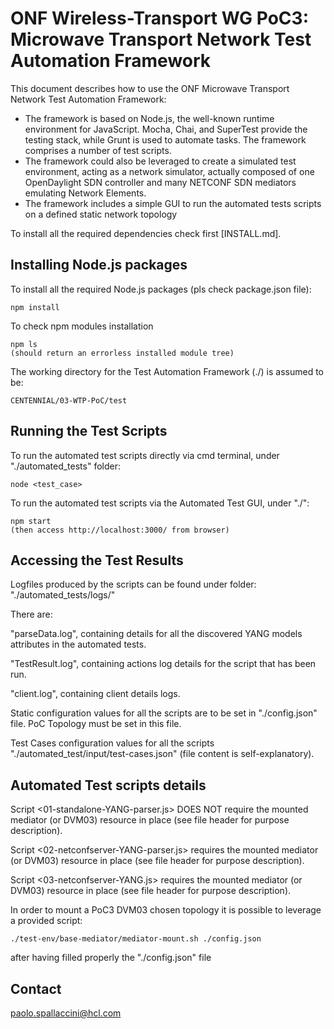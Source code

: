 ONF Wireless-Transport WG PoC3: Microwave Transport Network Test Automation Framework
==============================================

This document describes how to use the ONF Microwave Transport Network Test
Automation Framework:
  - The framework is based on Node.js, the well-known runtime environment for
    JavaScript. Mocha, Chai, and SuperTest provide the testing stack, while
    Grunt is used to automate tasks. The framework comprises a number of test scripts.
  - The framework could also be leveraged to create a simulated test environment, acting as a
    network simulator, actually composed of one OpenDaylight SDN controller
    and many NETCONF SDN mediators emulating Network Elements.
  - The framework includes a simple GUI to run the automated tests scripts on a
    defined static network topology
	

To install all the required dependencies check first [INSTALL.md].

Installing Node.js packages
------------------------

To install all the required Node.js packages (pls check package.json file):

```
npm install
```


To check npm modules installation

```
npm ls
(should return an errorless installed module tree)
```

The working directory for the Test Automation Framework (./) is assumed to be:


```
CENTENNIAL/03-WTP-PoC/test
```


Running the Test Scripts
----------------------------------


To run the automated test scripts directly via cmd terminal, under "./automated_tests" folder:

```
node <test_case>
```


To run the automated test scripts via the Automated Test GUI, under "./":

```
npm start
(then access http://localhost:3000/ from browser)
```

Accessing the Test Results
----------------------------------

Logfiles produced by the scripts can be found under folder: "./automated_tests/logs/"

There are:

"parseData.log", containing details for all the discovered YANG models attributes in the automated tests.

"TestResult.log", containing actions log details for the script that has been run.

"client.log", containing client details logs.


Static configuration values for all the scripts are to be set in "./config.json" file. PoC Topology must be set in this file.

Test Cases configuration values for all the scripts "./automated_test/input/test-cases.json" (file content is self-explanatory).


Automated Test scripts details
----------------------------------

Script <01-standalone-YANG-parser.js> DOES NOT require the mounted mediator (or DVM03) resource in place (see file header for purpose description).

Script <02-netconfserver-YANG-parser.js> requires the mounted mediator (or DVM03) resource in place (see file header for purpose description).

Script <03-netconfserver-YANG.js> requires the mounted mediator (or DVM03) resource in place (see file header for purpose description).


In order to mount a PoC3 DVM03 chosen topology it is possible to leverage a provided script:


```
./test-env/base-mediator/mediator-mount.sh ./config.json

```

after having filled properly the "./config.json" file



Contact
-------

paolo.spallaccini@hcl.com

[README.md]:README.md

